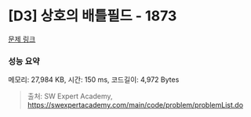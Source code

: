 # [D3] 상호의 배틀필드 - 1873 

[문제 링크](https://swexpertacademy.com/main/code/problem/problemDetail.do?contestProbId=AV5LyE7KD2ADFAXc) 

### 성능 요약

메모리: 27,984 KB, 시간: 150 ms, 코드길이: 4,972 Bytes



> 출처: SW Expert Academy, https://swexpertacademy.com/main/code/problem/problemList.do